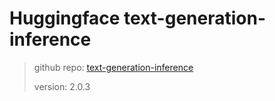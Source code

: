 # Huggingface text-generation-inference

> github repo: [text-generation-inference](https://github.com/huggingface/text-generation-inference)
>
> version: 2.0.3
